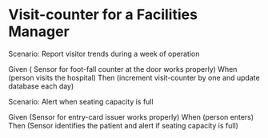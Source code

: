 # Visit-counter for a Facilities Manager

Scenario: Report visitor trends during a week of operation

  Given ( Sensor for foot-fall counter at the door works properly)
  When  (person visits the hospital)
  Then  (increment visit-counter by one and update database each day)

Scenario: Alert when seating capacity is full

  Given (Sensor for entry-card issuer works properly)
  When  (person enters)
  Then  (Sensor identifies the patient and alert if seating capacity is full)
